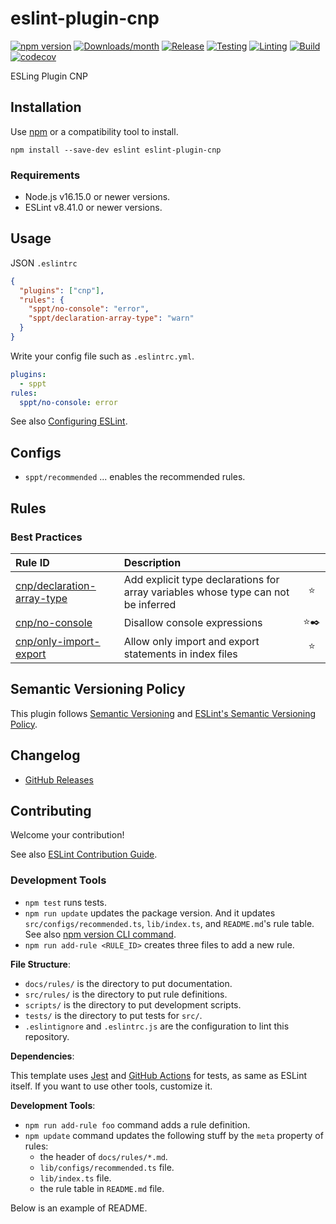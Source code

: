 # eslint-plugin-cnp

[![npm version](https://img.shields.io/npm/v/eslint-plugin-cnp.svg)](https://www.npmjs.com/package/eslint-plugin-cnp)
[![Downloads/month](https://img.shields.io/npm/dm/eslint-plugin-cnp.svg)](http://www.npmtrends.com/eslint-plugin-cnp)
[![Release](https://github.com/hsuehic/eslint-plugin-cnp/actions/workflows/release.yaml/badge.svg)](https://github.com/hsuehic/eslint-plugin-cnp/actions/workflows/release.yaml/badge.svg?branch=main)
[![Testing](https://github.com/hsuehic/eslint-plugin-cnp/actions/workflows/test.yaml/badge.svg)](https://github.com/hsuehic/eslint-plugin-cnp/actions/workflows/test.yaml/badge.svg?branch=main)
[![Linting](https://github.com/hsuehic/eslint-plugin-cnp/actions/workflows/lint.yaml/badge.svg)](https://github.com/hsuehic/eslint-plugin-cnp/actions/workflows/lint.yaml/badge.svg?branch=main)
[![Build](https://github.com/hsuehic/eslint-plugin-cnp/actions/workflows/build.yaml/badge.svg)](https://github.com/hsuehic/eslint-plugin-cnp/actions/workflows/build.yaml/badge.svg?branch=main)
[![codecov](https://codecov.io/gh/hsuehic/eslint-plugin-cnp/branch/main/graph/badge.svg?token=PKEVM146B1)](https://codecov.io/gh/hsuehic/eslint-plugin-cnp)

<!--[![Dependency Status](https://david-dm.org/mysticatea/eslint-plugin-cnp.svg)](https://david-dm.org/mysticatea/eslint-plugin-cnp)-->

ESLing Plugin CNP

## Installation

Use [npm](https://www.npmjs.com/) or a compatibility tool to install.

```
npm install --save-dev eslint eslint-plugin-cnp
```

### Requirements

- Node.js v16.15.0 or newer versions.
- ESLint v8.41.0 or newer versions.

## Usage

JSON `.eslintrc`

```json
{
  "plugins": ["cnp"],
  "rules": {
    "sppt/no-console": "error",
    "sppt/declaration-array-type": "warn"
  }
}
```

Write your config file such as `.eslintrc.yml`.

```yml
plugins:
  - sppt
rules:
  sppt/no-console: error
```

See also [Configuring ESLint](https://eslint.org/docs/user-guide/configuring).

## Configs

- `sppt/recommended` ... enables the recommended rules.

## Rules

<!--RULE_TABLE_BEGIN-->
### Best Practices

| Rule ID | Description |    |
|:--------|:------------|:--:|
| [cnp/declaration-array-type](./docs/rules/declaration-array-type.md) | Add explicit type declarations for array variables whose type can not be inferred | ⭐️ |
| [cnp/no-console](./docs/rules/no-console.md) | Disallow console expressions | ⭐️✒️ |
| [cnp/only-import-export](./docs/rules/only-import-export.md) | Allow only import and export statements in index files | ⭐️ |

<!--RULE_TABLE_END-->

## Semantic Versioning Policy

This plugin follows [Semantic Versioning](http://semver.org/) and [ESLint's Semantic Versioning Policy](https://github.com/eslint/eslint#semantic-versioning-policy).

## Changelog

- [GitHub Releases](./CHANGELOG.md)

## Contributing

Welcome your contribution!

See also [ESLint Contribution Guide](https://eslint.org/docs/developer-guide/contributing/).

### Development Tools

- `npm test` runs tests.
- `npm run update` updates the package version. And it updates `src/configs/recommended.ts`, `lib/index.ts`, and `README.md`'s rule table. See also [npm version CLI command](https://docs.npmjs.com/cli/version).
- `npm run add-rule <RULE_ID>` creates three files to add a new rule.

**File Structure**:

- `docs/rules/` is the directory to put documentation.
- `src/rules/` is the directory to put rule definitions.
- `scripts/` is the directory to put development scripts.
- `tests/` is the directory to put tests for `src/`.
- `.eslintignore` and `.eslintrc.js` are the configuration to lint this repository.

**Dependencies**:

This template uses [Jest](https://jestjs.io/) and [GitHub Actions](https://github.co.jp/features/actions) for tests, as same as ESLint itself. If you want to use other tools, customize it.

**Development Tools**:

- `npm run add-rule foo` command adds a rule definition.
- `npm update` command updates the following stuff by the `meta` property of rules:
  - the header of `docs/rules/*.md`.
  - `lib/configs/recommended.ts` file.
  - `lib/index.ts` file.
  - the rule table in `README.md` file.

Below is an example of README.
